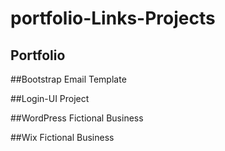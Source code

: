 # portfolio-Links-Projects
## Portfolio
<a href="https://amairanychavezcoho.wixsite.com/portfolio" target="blank"></a>
##Bootstrap Email Template

##Login-UI Project

##WordPress Fictional Business

##Wix Fictional Business
